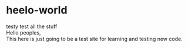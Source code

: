 # heelo-world
testy test all the stuff <br>
Hello peoples, <br>
This here is just going to be a test site for learning and testing new code.
